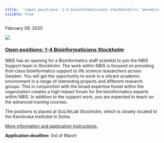 ```yaml
---
title:  '[open positions: 1-4 bioinformaticians stockholm](<> "permalink for open positions: 1-4 bioinformaticians stockholm")'
visible: true
---
```

    

February 09, 2020

[![](/assets/img/logos/icon-share-twitter.png)](<https://twitter.com/share?url=https://nbis.se/news/2020/02/09/position-stockholm/> "Tweet it!")

###  [Open positions: 1-4 Bioinformaticians Stockholm](<> "Permalink for Open positions: 1-4 Bioinformaticians Stockholm")

NBIS has an opening for a Bioinformatics staff scientist to join the NBIS Support team in Stockholm. The work within NBIS is focused on providing first-class bioinformatics support to life science researchers across Sweden. You will get the opportunity to work in a vibrant academic environment in a range of interesting projects and different research groups. This in conjunction with the broad expertise found within the organization creates a high impact forum for the bioinformatics experts within NBIS. In addition to the support work, you are expected to teach on the advanced training courses.

The positions is placed at SciLifeLab Stockholm, which is closely located to the Karolinska Institutet in Solna.

[More information and application instructions.](<https://www.su.se/english/about/working-at-su/jobs?rmpage=job&rmjob=11535&rmlang=UK>)

**Application deadline:** 3rd of March
